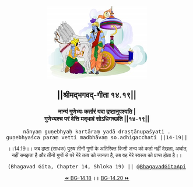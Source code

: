 <center><img src="../../asset/BG.png" alt="#API #bhagavadgitaapi #slok #nodejs #js #api #gitaapi #krishna #hinduism #vedic #ISKCON #shreemadbhagavadgita #technology"/>
<h2>||श्रीमद्‍भगवद्‍-गीता १४.१९||</h2>
<h3>नान्यं गुणेभ्यः कर्तारं यदा द्रष्टानुपश्यति |<br/>गुणेभ्यश्च परं वेत्ति मद्भावं सोऽधिगच्छति ||१४-१९||</h3>
<pre>nānyaṃ guṇebhyaḥ kartāraṃ yadā draṣṭānupaśyati .<br/>guṇebhyaśca paraṃ vetti madbhāvaṃ so.adhigacchati ||14-19||</pre>
<p>।।14.19।। जब द्रष्टा (साधक) पुरुष तीनों गुणों के अतिरिक्त किसी अन्य को कर्ता नहीं देखता, अर्थात् नहीं समझता है और तीनों गुणों से परे मेरे तत्व को जानता है, तब वह मेरे स्वरूप को प्राप्त होता है।।</p>
<pre>(Bhagavad Gita, Chapter 14, Shloka 19) || <a href="https://twitter.com/bhagavadgitaapi">@BhagavadGitaApi</a></pre><a href="../../14/18">⏪  BG-14.18</a><b>        ।।        </b><a href="../../14/20">BG-14.20  ⏩</a></center></center>
